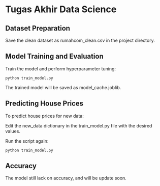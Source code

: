 # Tugas Akhir Data Science

## Dataset Preparation
Save the clean dataset as rumahcom_clean.csv in the project directory.

## Model Training and Evaluation
Train the model and perform hyperparameter tuning:

```python train_model.py```

The trained model will be saved as model_cache.joblib.

## Predicting House Prices
To predict house prices for new data:

Edit the new_data dictionary in the train_model.py file with the desired values.

Run the script again:

```python train_model.py```

## Accuracy
The model still lack on accuracy, and will be update soon.